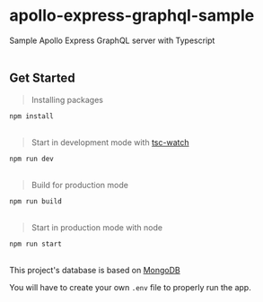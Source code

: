 # apollo-express-graphql-sample
Sample Apollo Express GraphQL server with Typescript
<br />
<br />
## Get Started

> Installing packages

```npm install```
<br />
<br />

> Start in development mode with [tsc-watch](https://github.com/gilamran/tsc-watch)

```npm run dev```
<br />
<br />

> Build for production mode

```npm run build```
<br />
<br />

> Start in production mode with node

```npm run start```
<br />
<br />



This project's database is based on [MongoDB](https://www.mongodb.com/)

You will have to create your own ```.env``` file to properly run the app.